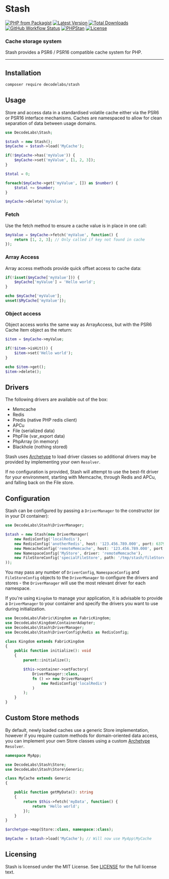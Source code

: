 # Stash

[![PHP from Packagist](https://img.shields.io/packagist/php-v/decodelabs/stash?style=flat)](https://packagist.org/packages/decodelabs/stash)
[![Latest Version](https://img.shields.io/packagist/v/decodelabs/stash.svg?style=flat)](https://packagist.org/packages/decodelabs/stash)
[![Total Downloads](https://img.shields.io/packagist/dt/decodelabs/stash.svg?style=flat)](https://packagist.org/packages/decodelabs/stash)
[![GitHub Workflow Status](https://img.shields.io/github/actions/workflow/status/decodelabs/stash/integrate.yml?branch=develop)](https://github.com/decodelabs/stash/actions/workflows/integrate.yml)
[![PHPStan](https://img.shields.io/badge/PHPStan-enabled-44CC11.svg?longCache=true&style=flat)](https://github.com/phpstan/phpstan)
[![License](https://img.shields.io/packagist/l/decodelabs/stash?style=flat)](https://packagist.org/packages/decodelabs/stash)

### Cache storage system

Stash provides a PSR6 / PSR16 compatible cache system for PHP.

---

## Installation

```bash
composer require decodelabs/stash
```

## Usage

Store and access data in a standardised volatile cache either via the PSR6 or PSR16 interface mechanisms.
Caches are namespaced to allow for clean separation of data between usage domains.

```php
use DecodeLabs\Stash;

$stash = new Stash();
$myCache = $stash->load('MyCache');

if(!$myCache->has('myValue')) {
    $myCache->set('myValue', [1, 2, 3]);
}

$total = 0;

foreach($myCache->get('myValue', []) as $number) {
    $total += $number;
}

$myCache->delete('myValue');
```

### Fetch
Use the fetch method to ensure a cache value is in place in one call:

```php
$myValue = $myCache->fetch('myValue', function() {
    return [1, 2, 3]; // Only called if key not found in cache
});
```

### Array Access
Array access methods provide quick offset access to cache data:

```php
if(!isset($myCache['myValue'])) {
    $myCache['myValue'] = 'Hello world';
}

echo $myCache['myValue'];
unset($MyCache['myValue']);
```

### Object access
Object access works the same way as ArrayAccess, but with the PSR6 Cache Item object as the return:

```php
$item = $myCache->myValue;

if(!$item->isHit()) {
    $item->set('Hello world');
}

echo $item->get();
$item->delete();
```

## Drivers

The following drivers are available out of the box:

- Memcache
- Redis
- Predis (native PHP redis client)
- APCu
- File (serialized data)
- PhpFile (var_export data)
- PhpArray (in memory)
- Blackhole (nothing stored)

Stash uses [Archetype](https://github.com/decodelabs/archetype) to load driver classes so additional drivers may be provided by implementing your own `Resolver`.

If no configuration is provided, Stash will attempt to use the best-fit driver for your environment, starting with Memcache, through Redis and APCu, and falling back on the File store.

## Configuration

Stash can be configured by passing a `DriverManager` to the constructor (or in your DI container):

```php
use DecodeLabs\Stash\DriverManager;

$stash = new Stash(new DriverManager(
    new RedisConfig('localRedis'),
    new RedisConfig('anotherRedis', host: '123.456.789.000', port: 6379),
    new MemcacheConfig('remoteMemcache', host: '123.456.789.000', port: 11211),
    new NamespaceConfig('MyStore', driver: 'remoteMemcache'),
    new FileStoreConfig('specialFileStore', path: '/tmp/stash/fileStore'),
));
```
You may pass any number of `DriverConfig`, `NamespaceConfig` and `FileStoreConfig` objects to the `DriverManager` to configure the drivers and stores - the `DriverManager` will use the most relevant driver for each namespace.

If you're using `Kingdom` to manage your application, it is advisable to provide a `DriverManager` to your container and specify the drivers you want to use during initialization.

```php
use DecodeLabs\Fabric\Kingdom as FabricKingdom;
use DecodeLabs\Kingdom\ContainerAdapter;
use DecodeLabs\Stash\DriverManager;
use DecodeLabs\Stash\DriverConfig\Redis as RedisConfig;

class Kingdom extends FabricKingdom
{
    public function initialize(): void
    {
        parent::initialize();

        $this->container->setFactory(
            DriverManager::class,
            fn () => new DriverManager(
                new RedisConfig('localRedis')
            )
        );
    }
}
```

## Custom Store methods

By default, newly loaded caches use a generic Store implementation, however if you require custom methods for domain-oriented data access, you can implement your own Store classes using a custom [Archetype](https://github.com/decodelabs/archetype) `Resolver`.

```php
namespace MyApp;

use DecodeLabs\Stash\Store;
use DecodeLabs\Stash\Store\Generic;

class MyCache extends Generic
{

    public function getMyData(): string
    {
        return $this->fetch('myData', function() {
            return 'Hello world';
        });
    }
}

$archetype->map(Store::class, namespace::class);

$myCache = $stash->load('MyCache'); // Will now use MyApp\MyCache
```


## Licensing
Stash is licensed under the MIT License. See [LICENSE](./LICENSE) for the full license text.
